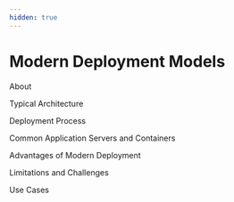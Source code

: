 ```yaml
---
hidden: true
---
```


# Modern Deployment Models

About



Typical Architecture



Deployment Process



Common Application Servers and Containers



Advantages of Modern Deployment



Limitations and Challenges



Use Cases



